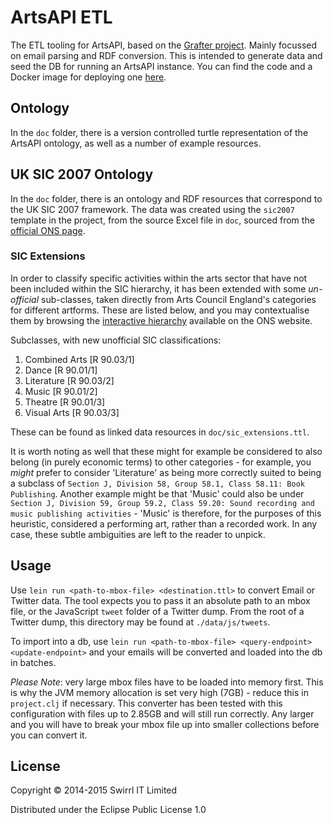 # ArtsAPI ETL

The ETL tooling for ArtsAPI, based on the [Grafter project](http://grafter.org). Mainly focussed on email parsing and RDF conversion. This is intended to generate data and seed the DB for running an ArtsAPI instance. You can find the code and a Docker image for deploying one [here](https://github.com/Swirrl/artsapi).

## Ontology

In the `doc` folder, there is a version controlled turtle representation of the ArtsAPI ontology, as well as a number of example resources.

## UK SIC 2007 Ontology

In the `doc` folder, there is an ontology and RDF resources that correspond to the UK SIC 2007 framework. The data was created using the `sic2007` template in the project, from the source Excel file in `doc`, sourced from the [official ONS page](http://www.ons.gov.uk/ons/guide-method/classifications/current-standard-classifications/standard-industrial-classification/index.html).

### SIC Extensions

In order to classify specific activities within the arts sector that have not been included within the SIC hierarchy, it has been extended with some *un-official* sub-classes, taken directly from Arts Council England's categories for different artforms. These are listed below, and you may contextualise them by browsing the [interactive hierarchy](http://www.neighbourhood.statistics.gov.uk/HTMLDocs/SIC/ONS_SIC_hierarchy_view.html) available on the ONS website.

Subclasses, with new unofficial SIC classifications:

1. Combined Arts [R 90.03/1]
2. Dance [R 90.01/1]
3. Literature [R 90.03/2]
4. Music [R 90.01/2]
5. Theatre [R 90.01/3]
6. Visual Arts [R 90.03/3]

These can be found as linked data resources in `doc/sic_extensions.ttl`.

It is worth noting as well that these might for example be considered to also belong (in purely economic terms) to other categories - for example, you _might_ prefer to consider 'Literature' as being more correctly suited to being a subclass of `Section J, Division 58, Group 58.1, Class 58.11: Book Publishing`. Another example might be that 'Music' could also be under `Section J, Division 59, Group 59.2, Class 59.20: Sound recording and music publishing activities` - 'Music' is therefore, for the purposes of this heuristic, considered a performing art, rather than a recorded work. In any case, these subtle ambiguities are left to the reader to unpick.

## Usage

Use `lein run <path-to-mbox-file> <destination.ttl>` to convert Email or Twitter data. The tool expects you to pass it an absolute path to an mbox file, or the JavaScript `tweet` folder of a Twitter dump. From the root of a Twitter dump, this directory may be found at `./data/js/tweets`.

To import into a db, use `lein run <path-to-mbox-file> <query-endpoint> <update-endpoint>` and your emails will be converted and loaded into the db in batches.

*Please Note*: very large mbox files have to be loaded into memory first. This is why the JVM memory allocation is set very high (7GB) - reduce this in `project.clj` if necessary. This converter has been tested with this configuration with files up to 2.85GB and will still run correctly. Any larger and you will have to break your mbox file up into smaller collections before you can convert it.

## License

Copyright © 2014-2015 Swirrl IT Limited

Distributed under the Eclipse Public License 1.0
